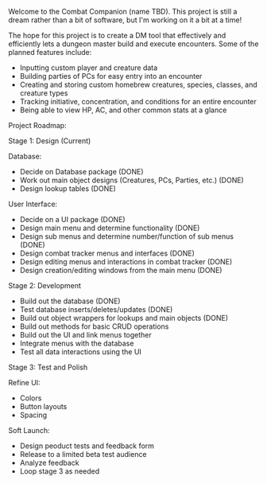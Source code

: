 Welcome to the Combat Companion (name TBD). This project is still a dream rather than a bit of software, but I'm working on it a bit at a time!

The hope for this project is to create a DM tool that effectively and efficiently lets a dungeon master build and execute encounters. 
Some of the planned features include:
  * Inputting custom player and creature data
  * Building parties of PCs for easy entry into an encounter
  * Creating and storing custom homebrew creatures, species, classes, and creature types
  * Tracking initiative, concentration, and conditions for an entire encounter
  * Being able to view HP, AC, and other common stats at a glance

Project Roadmap:

Stage 1: Design (Current)

  Database:
  * Decide on Database package (DONE)
  * Work out main object designs (Creatures, PCs, Parties, etc.) (DONE)
  * Design lookup tables (DONE)
  
  User Interface:
  * Decide on a UI package (DONE)
  * Design main menu and determine functionality (DONE)
  * Design sub menus and determine number/function of sub menus (DONE)
  * Design combat tracker menus and interfaces (DONE)
  * Design editing menus and interactions in combat tracker (DONE)
  * Design creation/editing windows from the main menu (DONE)

Stage 2: Development
  * Build out the database (DONE)
  * Test database inserts/deletes/updates (DONE)
  * Build out object wrappers for lookups and main objects (DONE)
  * Build out methods for basic CRUD operations
  * Build out the UI and link menus together
  * Integrate menus with the database
  * Test all data interactions using the UI

Stage 3: Test and Polish

  Refine UI:
  * Colors
  * Button layouts
  * Spacing

  Soft Launch:
  * Design peoduct tests and feedback form
  * Release to a limited beta test audience
  * Analyze feedback
  * Loop stage 3 as needed
